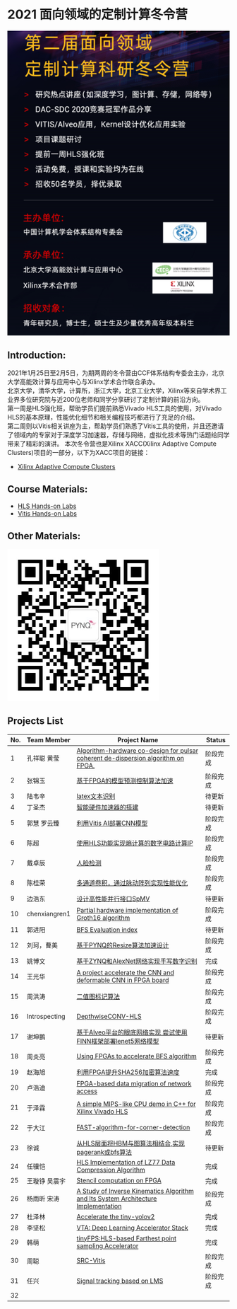 # 2021 面向领域的定制计算冬令营

![image](image/WinterCAMP2021-1.PNG)

## Introduction:
2021年1月25日至2月5日，为期两周的冬令营由CCF体系结构专委会主办，北京大学高能效计算与应用中心与Xilinx学术合作联合承办。  
北京大学，清华大学，计算所，浙江大学，北京工业大学，Xilinx等来自学术界工业界多位研究院与近200位老师和同学分享研讨了定制计算的前沿方向。  
第一周是HLS强化班，帮助学员们提前熟悉Vivado HLS工具的使用，对Vivado HLS的基本原理，性能优化细节和相关编程技巧都进行了充足的介绍。  
第二周则以Vitis相关讲座为主，帮助学员们熟悉了Vitis工具的使用，并且还邀请了领域内的专家对于深度学习加速器，存储与网络，虚拟化技术等热门话题给同学带来了精彩的演讲。
本次冬令营也是Xilinx XACC(Xilinx Adaptive Compute Clusters)项目的一部分，以下为XACC项目的链接：
*  [Xilinx Adaptive Compute Clusters](https://xilinx.github.io/xacc/)

## Course Materials:
* [HLS Hands-on Labs](https://github.com/xupgit/High-Level-Synthesis-Flow-on-Zynq-using-Vivado-HLS)
* [Vitis Hands-on Labs](https://xilinx.github.io/xup_compute_acceleration/)

## Other Materials:
![image](image/qrcode_Pynq_small.jpg)

## Projects List

No. | Team Member | Project Name | Status
-|-|-|-
1| 孔祥聪 黄莹| [Algorithm-hardware co-design for pulsar coherent de-dispersion algorithm on FPGA.](https://github.com/kongxiangcong/Pulsar-FPGA)| 阶段完成
2| 张锦玉 | [基于FPGA的模型预测控制算法加速](https://github.com/zhang-jinyu/IIoT-SPYN/tree/2021_CN_WinterCamp)| 阶段完成
3| 陆韦辛| [latex文本识别]( https://github.com/aceansgar/latex_recognition/blob/main/readme.md) | 待更新
4| 丁圣杰| [智能硬件加速器的搭建](https://github.com/AI-Unicorn-D/Design-of-accelerator-based-on-zcu104/blob/main/README.md)| 待更新
5| 郭慧 罗云臻| [利用Vitis AI部署CNN模型](https://github.com/CSU-GH/XilinxWinterCampProject)| 阶段完成
6| 陈超 | [使用HLS功能实现熵计算的数字电路计算IP](https://github.com/AllenChenChao/20210208HLS_for_entropy)| 阶段完成
7| 戴卓辰 | [人脸检测](https://github.com/XS30/Face-detection-in-PYNQ) | 阶段完成
8| 陈桂荣 | [多通道卷积，通过脉动阵列实现性能优化](https://github.com/minicarbon/winter_camp_project) | 阶段完成
9| 边浩东 | [设计高性能并行接口SpMV](https://github.com/nulidangxueshen/2021_Xilinx_FPGA_SpMV/blob/main/README.md) | 待更新
10| chenxiangren1 | [Partial hardware implementation of Groth16 algorithm](https://github.com/chenxiangren1/Groth16) | 阶段完成
11| 郭进阳 | [BFS Evaluation index](https://github.com/Jinyang-Guo/HBM-BFS) | 待更新
12| 刘珂，曹美|[基于PYNQ的Resize算法加速设计](https://github.com/onWayforever/Xilinx_winterCamp/blob/master/readMe.md)| 阶段完成
13| 姚博文 |[基于ZYNQ和AlexNet网络实现手写数字识别](https://github.com/yobuwen/hello-one) | 完成
14| 王光华 | [A project accelerate the CNN and deformable CNN in FPGA board](https://github.com/meicale/Acc_DeCNN_on_FPGA) | 阶段完成
15| 周洪涛 |[二值图标记算法](https://github.com/ZhouHunt/Two-Scan-Labeling-implemented-on-FPGA) | 阶段完成
16| Introspecting| [DepthwiseCONV-HLS](https://github.com/Introspecting/DepthwiseCONV-HLS) | 阶段完成
17| 谢坤鹏 | [基于Alveo平台的眼底网络实现 尝试使用FINN框架部署lenet5网络模型](https://github.com/xiekunpeng/Xilinx_Wintercamp) | 待更新
18| 周炎亮 | [Using FPGAs to accelerate BFS algorithm](https://github.com/triode-zyl/BFS-on-FPGA) | 阶段完成
19| 赵海旭| [利用FPGA提升SHA256加密算法速度](https://github.com/zhaohaixu/SHA256-FPGA-HLS) | 完成
20| 卢浩迪 | [FPGA-based data migration of network access](https://github.com/Lhoddy/fpga_demo) | 阶段完成
21| 于泽霖 | [A simple MIPS-like CPU demo in C++ for Xilinx Vivado HLS](https://github.com/junglehust/Vivado_HLS-Demo/blob/main/README.md) | 阶段完成
22| 于大江 | [FAST-algorithm-for-corner-detection](https://github.com/djgq2020/FAST-algorithm-for-corner-detection/blob/main/README.md) | 阶段完成
23| 徐诚 | [从HLS层面将HBM与图算法相结合,实现pagerank或bfs算法](https://github.com/jerryxucheng/vitis) | 待更新
24| 任骥恺 | [HLS Implementation of LZ77 Data Compression Algorithm](https://github.com/bjrjk/HLS-LZ77) | 完成
25| 王璇铮 吴震宇 | [Stencil computation on FPGA](https://github.com/KevinLikesDringCoffe/Stencil-computation-on-FPGA) | 完成
26| 杨雨昕 宋涛 | [A Study of Inverse Kinematics Algorithm and Its System Architecture Implementation](https://github.com/CICS-ICT/ik-acceleration) | 阶段完成
27| 杜泽林 | [Accelerate the tiny-yolov2](https://github.com/duzelin/Convor.git) | 完成
28| 李坚松 | [VTA: Deep Learning Accelerator Stack](https://gitee.com/json-lee/fpga-getting-started ) | 完成
29| 韩萌 | [tinyFPS:HLS-based Farthest point sampling Accelerator](https://github.com/hanm2019/tinyFPS) | 完成
30| 周聪 | [SRC-Vitis](https://github.com/sazczmh/SRC-Vitis) | 阶段完成
31| 任兴 | [Signal tracking based on LMS](https://github.com/rx978871284/Signal-tracking-based-on-LMS.git) | 阶段完成
32| 
